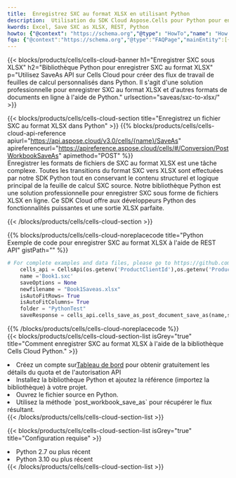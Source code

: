 ```yaml
---
title:  Enregistrez SXC au format XLSX en utilisant Python
description:  Utilisation du SDK Cloud Aspose.Cells pour Python pour enregistrer le fichier au format SXC au format XLSX.
kwords: Excel, Save SXC as XLSX, REST, Python
howto: {"@context": "https://schema.org","@type": "HowTo","name": "How to save SXC as XLSX using the Cells Cloud Python library.","description": "How to save SXC as XLSX using the Cells Cloud Python library.","image": {"@type": "ImageObject"},"url": "/python/saveas/sxc-to-xlsx/","step": [{ "@type": "HowToStep","name": "How to save SXC as XLSX using the Cells Cloud Python library. step 1", "image": {"@type": "ImageObject",},"url": "/python/saveas/sxc-to-xlsx/","text": "Register an account at <a href='https://dashboard.aspose.cloud/'>Dashboard</a> to get free API quota & authorization details",},{ "@type": "HowToStep","name": "How to save SXC as XLSX using the Cells Cloud Python library. step 1", "image": {"@type": "ImageObject",},"url": "/python/saveas/sxc-to-xlsx/","text": "Install Python library and add the reference (import the library) to your project.",},{ "@type": "HowToStep","name": "How to save SXC as XLSX using the Cells Cloud Python library. step 1", "image": {"@type": "ImageObject",},"url": "/python/saveas/sxc-to-xlsx/","text": "Open the source file in Python.",},{ "@type": "HowToStep","name": "How to save SXC as XLSX using the Cells Cloud Python library. step 1", "image": {"@type": "ImageObject",},"url": "/python/saveas/sxc-to-xlsx/","text": "Use the `post_workbook_save_as` method to retrieve the resulting stream.",}, ],"supply": {"@type": "HowToSupply","name": "document"},"tool": [{"@type": "HowToTool","name": "PyCharm, Visual Studio Code, Sublime, Eclipse"},{"@type": "HowToTool","name": "Aspose Cells"}],"totalTime": "PT6M"}
fqa: {"@context":"https://schema.org","@type":"FAQPage","mainEntity":[{"@type":"Question","name":"Why save file as other formats file in C# using REST API?","acceptedAnswer":{"@type":"Answer","text":"Documents are encoded in many ways, and some files may be incompatible with the software you use. To open and read such files, just save them as appropriate file formats.<br/><ol><li>Install .NET SDK and add the reference (import the library) to your project.</li><li>Open the source file in C# using REST API.</li><li>Call the PostWorkbookSaveAsRequest() method, passing an output filename with required extension.</li><li>Get the result of save as a separate file.</li></ol>"}},{"@type":"Question","name":"What file formats can I save as with your C# library?","acceptedAnswer":{"@type":"Answer","text":"We support a variety of file formats for conversion using .NET library, including XLSX, Excel, xls , PDF, CSV, HTML, Markdown, XML, PNG, JPG, TIFF, Json, TXT and many more."}},{"@type":"Question","name":"What is the maximum allowed file size for conversion using this .NET library?","acceptedAnswer":{"@type":"Answer","text":"There are no file size limits for format conversions using .NET library."}}]}
---
```

{{< blocks/products/cells/cells-cloud-banner h1="Enregistrer SXC sous XLSX" h2="Bibliothèque Python pour enregistrer SXC au format XLSX" p="Utilisez SaveAs API sur Cells Cloud pour créer des flux de travail de feuilles de calcul personnalisés dans Python. Il s\'agit d\'une solution professionnelle pour enregistrer SXC au format XLSX et d\'autres formats de documents en ligne à l\'aide de Python." urlsection="saveas/sxc-to-xlsx/" >}}

{{< blocks/products/cells/cells-cloud-section title="Enregistrez un fichier SXC au format XLSX dans Python" >}}
{{% blocks/products/cells/cells-cloud-api-reference apiurl="https://api.aspose.cloud/v3.0/cells/{name}/SaveAs" apireferenceurl="https://apireference.aspose.cloud/cells/#/Conversion/PostWorkbookSaveAs" apimethod="POST" %}}
<br/>
Enregistrer les formats de fichiers de SXC au format XLSX est une tâche complexe. Toutes les transitions du format SXC vers XLSX sont effectuées par notre SDK Python tout en conservant le contenu structurel et logique principal de la feuille de calcul SXC source. Notre bibliothèque Python est une solution professionnelle pour enregistrer SXC sous forme de fichiers XLSX en ligne. Ce SDK Cloud offre aux développeurs Python des fonctionnalités puissantes et une sortie XLSX parfaite.

{{< /blocks/products/cells/cells-cloud-section >}}

{{% blocks/products/cells/cells-cloud-noreplacecode title="Python Exemple de code pour enregistrer SXC au format XLSX à l\'aide de REST API" gistPath="" %}}
  
```python
# For complete examples and data files, please go to https://github.com/aspose-cells-cloud/aspose-cells-cloud-python/
    cells_api = CellsApi(os.getenv('ProductClientId'),os.getenv('ProductClientSecret'))
    name ='Book1.sxc'    
    saveOptions = None
    newfilename = "Book1Saveas.xlsx"
    isAutoFitRows= True
    isAutoFitColumns= True
    folder = "PythonTest"
    saveResponse = cells_api.cells_save_as_post_document_save_as(name,save_options=saveOptions, newfilename=(folder +'/' + newfilename),folder=folder)
```
  
{{% /blocks/products/cells/cells-cloud-noreplacecode %}}
<br/>
{{< blocks/products/cells/cells-cloud-section-list isGrey="true" title="Comment enregistrer SXC au format XLSX à l\'aide de la bibliothèque Cells Cloud Python." >}}
<li> Créez un compte sur<a href="https://dashboard.aspose.cloud/">Tableau de bord</a> pour obtenir gratuitement les détails du quota et de l'autorisation API</li>
<li>Installez la bibliothèque Python et ajoutez la référence (importez la bibliothèque) à votre projet.</li>
<li>Ouvrez le fichier source en Python.</li>
<li>Utilisez la méthode `post_workbook_save_as` pour récupérer le flux résultant.</li>
{{< /blocks/products/cells/cells-cloud-section-list >}}

{{< blocks/products/cells/cells-cloud-section-list isGrey="true" title="Configuration requise" >}}
<li>Python 2.7 ou plus récent</li>
<li>Python 3.10 ou plus récent</li>
{{< /blocks/products/cells/cells-cloud-section-list >}}
